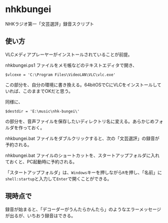 # nhkbungei

NHKラジオ第一「文芸選評」録音スクリプト

## 使い方

VLCメディアプレーヤーがインストールされていることが前提。

nhkbungei.ps1 ファイルをメモ帳などのテキストエディタで開き、

```
$vlcexe = 'C:\Program Files\VideoLAN\VLC\vlc.exe'
```

この部分を、自分の環境に書き換える。64bitOSでCにVLCをインストールしていれば、このままでOKだと思う。

同様に、

```
$destdir = 'E:\music\nhk-bungei\'
```

の部分を、音声ファイルを保存したいディレクトリ名に変える。あらかじめフォルダを作っておく。

nhkbungei.bat ファイルをダブルクリックすると、次の「文芸選評」の録音が予約される。

nhkbungei.bat ファイルのショートカットを、スタートアップフォルダに入れておくと、PC起動時に予約される。

「スタートアップフォルダ」は、`Windows`キーを押しながら`R`を押し、「名前」に`shell:startup`と入力して`Enter`で開くことができる。

## 現時点で

録音が始まると、「デコーダーがうんたらかんたら」のようなエラーメッセージが出るが、いちおう録音はできる。
